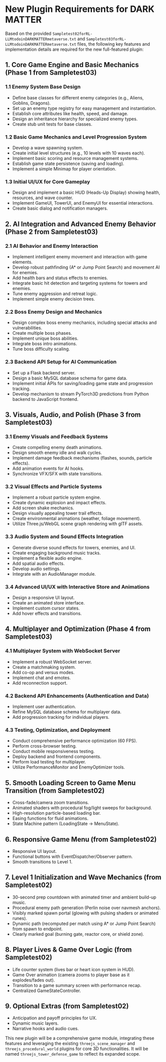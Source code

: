 # New Plugin Requirements for DARK MATTER

Based on the provided `Sampletest02forRL-LLMtodoinDARKMATTERmetaverse.txt` and `Sampletest03forRL-LLMtodoinDARKMATTERmetaverse.txt` files, the following key features and implementation details are required for the new full-featured plugin:

## 1. Core Game Engine and Basic Mechanics (Phase 1 from Sampletest03)

### 1.1 Enemy System Base Design
- Define base classes for different enemy categories (e.g., Aliens, Goblins, Dragons).
- Set up an enemy type registry for easy management and instantiation.
- Establish core attributes like health, speed, and damage.
- Design an inheritance hierarchy for specialized enemy types.
- Create stub unit tests for base classes.

### 1.2 Basic Game Mechanics and Level Progression System
- Develop a wave spawning system.
- Create initial level structures (e.g., 10 levels with 10 waves each).
- Implement basic scoring and resource management systems.
- Establish game state persistence (saving and loading).
- Implement a simple Minimap for player orientation.

### 1.3 Initial UI/UX for Core Gameplay
- Design and implement a basic HUD (Heads-Up Display) showing health, resources, and wave counter.
- Implement GameUI, TowerUI, and EnemyUI for essential interactions.
- Create basic dialog and notification managers.

## 2. AI Integration and Advanced Enemy Behavior (Phase 2 from Sampletest03)

### 2.1 AI Behavior and Enemy Interaction
- Implement intelligent enemy movement and interaction with game elements.
- Develop robust pathfinding (A* or Jump Point Search) and movement AI for enemies.
- Add health bars and status effects to enemies.
- Integrate basic hit detection and targeting systems for towers and enemies.
- Tune enemy aggression and retreat logic.
- Implement simple enemy decision trees.

### 2.2 Boss Enemy Design and Mechanics
- Design complex boss enemy mechanics, including special attacks and vulnerabilities.
- Create multiple boss phases.
- Implement unique boss abilities.
- Integrate boss intro animations.
- Tune boss difficulty scaling.

### 2.3 Backend API Setup for AI Communication
- Set up a Flask backend server.
- Design a basic MySQL database schema for game data.
- Implement initial APIs for saving/loading game state and progression tracking.
- Develop mechanism to stream PyTorch3D predictions from Python backend to JavaScript frontend.

## 3. Visuals, Audio, and Polish (Phase 3 from Sampletest03)

### 3.1 Enemy Visuals and Feedback Systems
- Create compelling enemy death animations.
- Design smooth enemy idle and walk cycles.
- Implement damage feedback mechanisms (flashes, sounds, particle effects).
- Add animation events for AI hooks.
- Synchronize VFX/SFX with state transitions.

### 3.2 Visual Effects and Particle Systems
- Implement a robust particle system engine.
- Create dynamic explosion and impact effects.
- Add screen shake mechanics.
- Design visually appealing tower trail effects.
- Create environmental animations (weather, foliage movement).
- Utilize Three.js/WebGL scene graph rendering with glTF assets.

### 3.3 Audio System and Sound Effects Integration
- Generate diverse sound effects for towers, enemies, and UI.
- Create engaging background music tracks.
- Implement a flexible audio engine.
- Add spatial audio effects.
- Develop audio settings.
- Integrate with an AudioManager module.

### 3.4 Advanced UI/UX with Interactive Store and Animations
- Design a responsive UI layout.
- Create an animated store interface.
- Implement custom cursor states.
- Add hover effects and transitions.

## 4. Multiplayer and Optimization (Phase 4 from Sampletest03)

### 4.1 Multiplayer System with WebSocket Server
- Implement a robust WebSocket server.
- Create a matchmaking system.
- Add co-op and versus modes.
- Implement chat and emotes.
- Add reconnection support.

### 4.2 Backend API Enhancements (Authentication and Data)
- Implement user authentication.
- Refine MySQL database schema for multiplayer data.
- Add progression tracking for individual players.

### 4.3 Testing, Optimization, and Deployment
- Conduct comprehensive performance optimization (60 FPS).
- Perform cross-browser testing.
- Conduct mobile responsiveness testing.
- Deploy backend and frontend components.
- Perform load testing for multiplayer.
- Utilize PerformanceMonitor and EnemyOptimizer tools.

## 5. Smooth Loading Screen to Game Menu Transition (from Sampletest02)
- Cross-fade/camera zoom transitions.
- Animated shaders with procedural fog/light sweeps for background.
- High-resolution particle-based loading bar.
- Easing functions for fluid animations.
- State Machine pattern (LoadingState → MenuState).

## 6. Responsive Game Menu (from Sampletest02)
- Responsive UI layout.
- Functional buttons with EventDispatcher/Observer pattern.
- Smooth transitions to Level 1.

## 7. Level 1 Initialization and Wave Mechanics (from Sampletest02)
- 30-second prep countdown with animated timer and ambient build-up music.
- Procedural enemy path generation (Perlin noise over navmesh anchors).
- Visibly marked spawn portal (glowing with pulsing shaders or animated runes).
- Dynamic path (recomputed per match using A* or Jump Point Search) from spawn to endpoint.
- Clearly marked goal (burning gate, reactor core, or shield zone).

## 8. Player Lives & Game Over Logic (from Sampletest02)
- Life counter system (lives bar or heart icon system in HUD).
- Game Over animation (camera zooms to player base as it explodes/fades out).
- Transition to a game summary screen with performance recap.
- Centralized GameStateController.

## 9. Optional Extras (from Sampletest02)
- Anticipation and payoff principles for UX.
- Dynamic music layers.
- Narrative hooks and audio cues.

This new plugin will be a comprehensive game module, integrating these features and leveraging the existing `threejs_scene_manager` and `threejs_procedural_world` plugins for core 3D functionalities. It will be named `threejs_tower_defense_game` to reflect its expanded scope.

